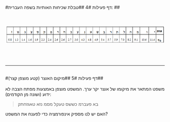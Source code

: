 
#דף פעילות 4#
##טבלת שכיחות  האותיות בשפה העברית: ##

<br>
<br>

<div id="container" align="center">
  <img class="img-responsive" src="img05.png" title=""/>
</div>
<br>
<br>
<br>

-------------
<br>
#דף פעילות 5#
##מיקום האוצר (קטע מוצפן קצר)##
<br>
<br>
משפט המתאר את מיקומו של אוצר יקר ערך. המשפט מוצפן באמצעות מפתח הצבה לא ידוע (ושונה מן הקודמים):

> בא פעברמ כששס טעקל מסמ נזא טאגזחתק


האם יש לנו מספיק אינפורמציה כדי לפענח את המשפט?
